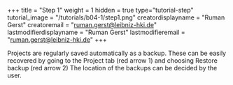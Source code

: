 +++
title = "Step 1"
weight = 1
hidden = true
type="tutorial-step"
tutorial_image = "/tutorials/b04-1/step1.png"
creatordisplayname = "Ruman Gerst"
creatoremail = "ruman.gerst@leibniz-hki.de"
lastmodifierdisplayname = "Ruman Gerst"
lastmodifieremail = "ruman.gerst@leibniz-hki.de"
+++

Projects are regularly saved automatically as a backup. These can be easily recovered by going to the Project tab (red arrow 1) and choosing Restore backup (red arrow 2) The location of the backups can be decided by the user.